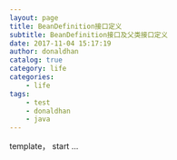 ```yaml
---
layout: page
title: BeanDefinition接口定义
subtitle: BeanDefinition接口及父类接口定义
date: 2017-11-04 15:17:19
author: donaldhan
catalog: true
category: life
categories:
    - life
tags:
    - test
    - donaldhan
    - java  
---
```


template， start ...
